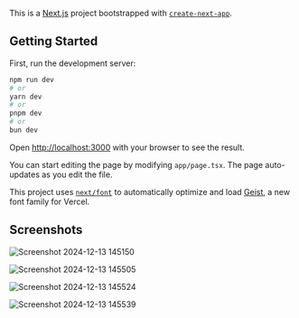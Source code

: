 This is a [Next.js](https://nextjs.org) project bootstrapped with [`create-next-app`](https://nextjs.org/docs/app/api-reference/cli/create-next-app).

## Getting Started

First, run the development server:

```bash
npm run dev
# or
yarn dev
# or
pnpm dev
# or
bun dev
```

Open [http://localhost:3000](http://localhost:3000) with your browser to see the result.

You can start editing the page by modifying `app/page.tsx`. The page auto-updates as you edit the file.

This project uses [`next/font`](https://nextjs.org/docs/app/building-your-application/optimizing/fonts) to automatically optimize and load [Geist](https://vercel.com/font), a new font family for Vercel.

## Screenshots

![Screenshot 2024-12-13 145150](https://github.com/user-attachments/assets/f8278905-b836-48ce-b34a-b31393779264)

![Screenshot 2024-12-13 145505](https://github.com/user-attachments/assets/a5f85892-b8bd-49b6-8ae7-074119ec47c9)

![Screenshot 2024-12-13 145524](https://github.com/user-attachments/assets/382a0e51-f521-4981-bf19-f2d07835dbed)

![Screenshot 2024-12-13 145539](https://github.com/user-attachments/assets/4977f5d4-e9dd-49f2-949d-faf8acfe42d9)


